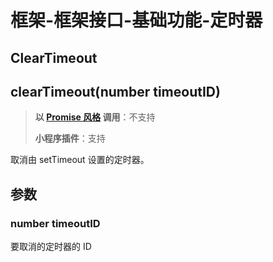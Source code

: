 # 框架-框架接口-基础功能-定时器

## ClearTimeout

## clearTimeout(number timeoutID)

> **以 [Promise 风格](https://developers.weixin.qq.com/miniprogram/dev/framework/app-service/api.html#异步-API-返回-Promise) 调用**：不支持
>
> **小程序插件**：支持

取消由 setTimeout 设置的定时器。

## 参数

### number timeoutID

要取消的定时器的 ID